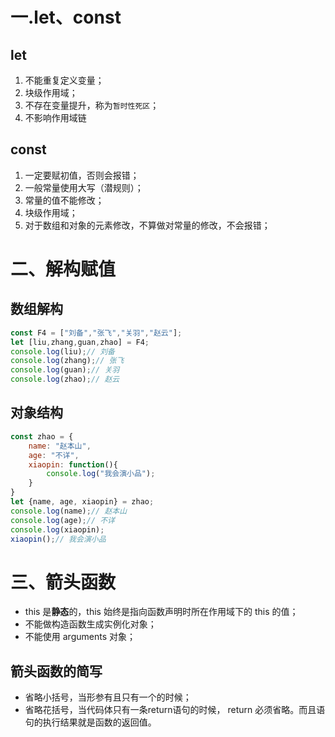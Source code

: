 # 一.let、const

## let

1. 不能重复定义变量；
2. 块级作用域；
3. 不存在变量提升，称为`暂时性死区`；
4. 不影响作用域链

## const

1. 一定要赋初值，否则会报错；
2. 一般常量使用大写（潜规则）；
3. 常量的值不能修改；
4. 块级作用域；
5. 对于数组和对象的元素修改，不算做对常量的修改，不会报错；

# 二、解构赋值

## 数组解构

```javascript
const F4 = ["刘备","张飞","关羽","赵云"];
let [liu,zhang,guan,zhao] = F4;
console.log(liu);// 刘备
console.log(zhang);// 张飞
console.log(guan);// 关羽
console.log(zhao);// 赵云
```

## 对象结构

```javascript
const zhao = {
	name: "赵本山",
	age: "不详",
	xiaopin: function(){
		console.log("我会演小品");
	}
}
let {name, age, xiaopin} = zhao;
console.log(name);// 赵本山
console.log(age);// 不详
console.log(xiaopin);
xiaopin();// 我会演小品
```

# 三、箭头函数

- this 是**静态**的，this 始终是指向函数声明时所在作用域下的 this 的值；
- 不能做构造函数生成实例化对象；
- 不能使用 arguments 对象；

## **箭头函数的简写**

- 省略小括号，当形参有且只有一个的时候；
- 省略花括号，当代码体只有一条return语句的时候， return 必须省略。而且语句的执行结果就是函数的返回值。
